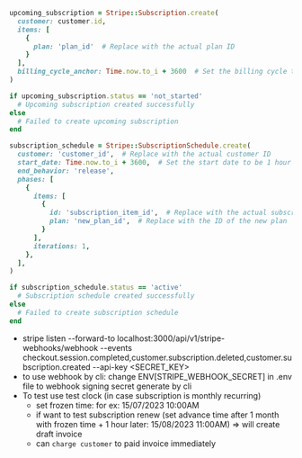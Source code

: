 ``` ruby
upcoming_subscription = Stripe::Subscription.create(
  customer: customer.id,
  items: [
    {
      plan: 'plan_id'  # Replace with the actual plan ID
    }
  ],
  billing_cycle_anchor: Time.now.to_i + 3600  # Set the billing cycle to start in 1 hour
)

if upcoming_subscription.status == 'not_started'
  # Upcoming subscription created successfully
else
  # Failed to create upcoming subscription
end
```

``` ruby
subscription_schedule = Stripe::SubscriptionSchedule.create(
  customer: 'customer_id',  # Replace with the actual customer ID
  start_date: Time.now.to_i + 3600,  # Set the start date to be 1 hour from now
  end_behavior: 'release',
  phases: [
    {
      items: [
        {
          id: 'subscription_item_id',  # Replace with the actual subscription item ID
          plan: 'new_plan_id',  # Replace with the ID of the new plan
        }
      ],
      iterations: 1,
    },
  ],
)

if subscription_schedule.status == 'active'
  # Subscription schedule created successfully
else
  # Failed to create subscription schedule
end
```
- stripe listen --forward-to localhost:3000/api/v1/stripe-webhooks/webhook --events checkout.session.completed,customer.subscription.deleted,customer.subscription.created --api-key <SECRET_KEY>
- to use webhook by cli: change ENV[STRIPE_WEBHOOK_SECRET] in .env file to webhook signing secret generate by cli
- To test use test clock (in case subscription is monthly recurring)
  + set frozen time: for ex: 15/07/2023 10:00AM
  + if want to test subscription renew (set advance time after 1 month with frozen time + 1 hour later: 15/08/2023 11:00AM) => will create draft invoice
  + can `charge customer` to paid invoice immediately
